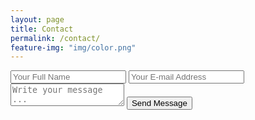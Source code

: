 ```yaml
---
layout: page
title: Contact
permalink: /contact/
feature-img: "img/color.png"
---
```



<form action="https://getsimpleform.com/messages?form_api_token=8d1e622340e4b7cc862bac124f586763" method="post">
  <!-- the redirect_to is optional, the form will redirect to the referrer on submission -->
  <input type='hidden' name='redirect_to' value='http://{username}.github.io/thank-you' />
  <input type='text' name='name' placeholder='Your Full Name' />
  <input type='email' name='email' placeholder='Your E-mail Address' />
  <textarea name='message' placeholder='Write your message ...'></textarea>
  <input type='submit' value='Send Message' />
</form>